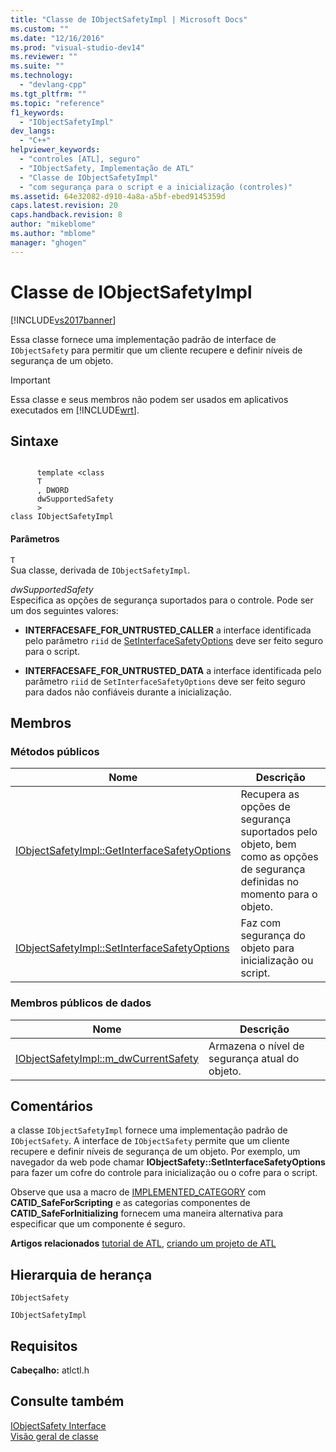 ```yaml
---
title: "Classe de IObjectSafetyImpl | Microsoft Docs"
ms.custom: ""
ms.date: "12/16/2016"
ms.prod: "visual-studio-dev14"
ms.reviewer: ""
ms.suite: ""
ms.technology: 
  - "devlang-cpp"
ms.tgt_pltfrm: ""
ms.topic: "reference"
f1_keywords: 
  - "IObjectSafetyImpl"
dev_langs: 
  - "C++"
helpviewer_keywords: 
  - "controles [ATL], seguro"
  - "IObjectSafety, Implementação de ATL"
  - "Classe de IObjectSafetyImpl"
  - "com segurança para o script e a inicialização (controles)"
ms.assetid: 64e32082-d910-4a8a-a5bf-ebed9145359d
caps.latest.revision: 20
caps.handback.revision: 8
author: "mikeblome"
ms.author: "mblome"
manager: "ghogen"
---
```

# Classe de IObjectSafetyImpl
[!INCLUDE[vs2017banner](../../assembler/inline/includes/vs2017banner.md)]

Essa classe fornece uma implementação padrão de interface de `IObjectSafety` para permitir que um cliente recupere e definir níveis de segurança de um objeto.  
  
> [!IMPORTANT]
>  Essa classe e seus membros não podem ser usados em aplicativos executados em [!INCLUDE[wrt](../../atl/reference/includes/wrt_md.md)].  
  
## Sintaxe  
  
```  
  
      template <class   
      T  
      , DWORD   
      dwSupportedSafety  
      >  
class IObjectSafetyImpl  
```  
  
#### Parâmetros  
 `T`  
 Sua classe, derivada de `IObjectSafetyImpl`.  
  
 *dwSupportedSafety*  
 Especifica as opções de segurança suportados para o controle.  Pode ser um dos seguintes valores:  
  
-   **INTERFACESAFE\_FOR\_UNTRUSTED\_CALLER** a interface identificada pelo parâmetro `riid` de [SetInterfaceSafetyOptions](../Topic/IObjectSafetyImpl::SetInterfaceSafetyOptions.md) deve ser feito seguro para o script.  
  
-   **INTERFACESAFE\_FOR\_UNTRUSTED\_DATA** a interface identificada pelo parâmetro `riid` de `SetInterfaceSafetyOptions` deve ser feito seguro para dados não confiáveis durante a inicialização.  
  
## Membros  
  
### Métodos públicos  
  
|Nome|Descrição|  
|----------|---------------|  
|[IObjectSafetyImpl::GetInterfaceSafetyOptions](../Topic/IObjectSafetyImpl::GetInterfaceSafetyOptions.md)|Recupera as opções de segurança suportados pelo objeto, bem como as opções de segurança definidas no momento para o objeto.|  
|[IObjectSafetyImpl::SetInterfaceSafetyOptions](../Topic/IObjectSafetyImpl::SetInterfaceSafetyOptions.md)|Faz com segurança do objeto para inicialização ou script.|  
  
### Membros públicos de dados  
  
|Nome|Descrição|  
|----------|---------------|  
|[IObjectSafetyImpl::m\_dwCurrentSafety](../Topic/IObjectSafetyImpl::m_dwCurrentSafety.md)|Armazena o nível de segurança atual do objeto.|  
  
## Comentários  
 a classe `IObjectSafetyImpl` fornece uma implementação padrão de `IObjectSafety`.  A interface de `IObjectSafety` permite que um cliente recupere e definir níveis de segurança de um objeto.  Por exemplo, um navegador da web pode chamar **IObjectSafety::SetInterfaceSafetyOptions** para fazer um cofre do controle para inicialização ou o cofre para o script.  
  
 Observe que usa a macro de [IMPLEMENTED\_CATEGORY](../Topic/IMPLEMENTED_CATEGORY.md) com **CATID\_SafeForScripting** e as categorias componentes de **CATID\_SafeForInitializing** fornecem uma maneira alternativa para especificar que um componente é seguro.  
  
 **Artigos relacionados** [tutorial de ATL](../Topic/Active%20Template%20Library%20\(ATL\)%20Tutorial.md), [criando um projeto de ATL](../../atl/reference/creating-an-atl-project.md)  
  
## Hierarquia de herança  
 `IObjectSafety`  
  
 `IObjectSafetyImpl`  
  
## Requisitos  
 **Cabeçalho:** atlctl.h  
  
## Consulte também  
 [IObjectSafety Interface](https://msdn.microsoft.com/en-us/library/aa768224.aspx)   
 [Visão geral de classe](../../atl/atl-class-overview.md)